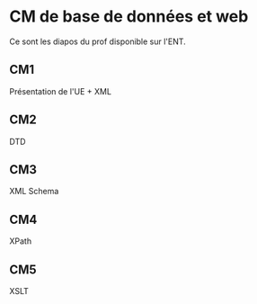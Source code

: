 # CM de base de données et web

Ce sont les diapos du prof disponible sur l'ENT.

## CM1
Présentation de l'UE + XML

## CM2 
DTD

## CM3 
XML Schema

## CM4
XPath

## CM5
XSLT
